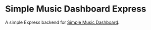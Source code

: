 # Simple Music Dashboard Express

A simple Express backend for [Simple Music Dashboard](https://github.com/iamalipe/simple-music-dashboard).
